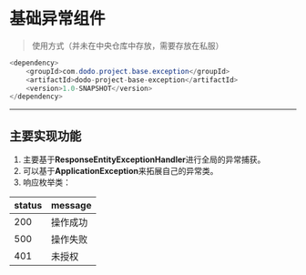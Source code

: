 # **基础异常组件**
> 使用方式（并未在中央仓库中存放，需要存放在私服）
```java
<dependency>
    <groupId>com.dodo.project.base.exception</groupId>
    <artifactId>dodo-project-base-exception</artifactId>
    <version>1.0-SNAPSHOT</version>
</dependency>
```
---
## **主要实现功能**
1. 主要基于**ResponseEntityExceptionHandler**进行全局的异常捕获。
2. 可以基于**ApplicationException**来拓展自己的异常类。
3. 响应枚举类：  
    
status | message 
------ | ---  
200    | 操作成功
500    | 操作失败
401    | 未授权

